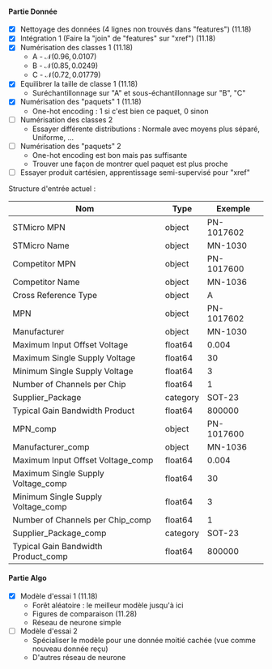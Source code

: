 #### Partie Donnée

- [x] Nettoyage des données (4 lignes non trouvés dans "features") (11.18)
- [x] Intégration 1 (Faire la "join" de "features" sur "xref") (11.18)
- [x] Numérisation des classes 1 (11.18)
   - A - $\mathcal{N}(0.96,0.0107)$
   - B - $\mathcal{N}(0.85,0.0249)$
   - C - $\mathcal{N}(0.72,0.01779)$
- [x] Equilibrer la taille de classe 1 (11.18)
   - Suréchantillonnage sur "A" et sous-échantillonnage sur "B", "C"
- [x] Numérisation des "paquets" 1 (11.18)
   - One-hot encoding : 1 si c'est bien ce paquet, 0 sinon
- [ ] Numérisation des classes 2
   - Essayer différente distributions : Normale avec moyens plus séparé, Uniforme, ...
- [ ] Numérisation des "paquets" 2
   - One-hot encoding est bon mais pas suffisante
   - Trouver une façon de montrer quel paquet est plus proche
- [ ] Essayer produit cartésien, apprentissage semi-supervisé pour "xref"

Structure d'entrée actuel :

| Nom                                 | Type     | Exemple    |
| ----------------------------------- | -------- | ---------- |
| STMicro MPN                         | object   | PN-1017602 |
| STMicro Name                        | object   | MN-1030    |
| Competitor MPN                      | object   | PN-1017600 |
| Competitor Name                     | object   | MN-1036    |
| Cross Reference Type                | object   | A          |
| MPN                                 | object   | PN-1017602 |
| Manufacturer                        | object   | MN-1030    |
| Maximum Input Offset Voltage        | float64  | 0.004      |
| Maximum Single Supply Voltage       | float64  | 30         |
| Minimum Single Supply Voltage       | float64  | 3          |
| Number of Channels per Chip         | float64  | 1          |
| Supplier_Package                    | category | SOT-23     |
| Typical Gain Bandwidth Product      | float64  | 800000     |
| MPN_comp                            | object   | PN-1017600 |
| Manufacturer_comp                   | object   | MN-1036    |
| Maximum Input Offset Voltage_comp   | float64  | 0.004      |
| Maximum Single Supply Voltage_comp  | float64  | 30         |
| Minimum Single Supply Voltage_comp  | float64  | 3          |
| Number of Channels per Chip_comp    | float64  | 1          |
| Supplier_Package_comp               | category | SOT-23     |
| Typical Gain Bandwidth Product_comp | float64  | 800000     |



#### Partie Algo

- [x] Modèle d'essai 1 (11.18)
  - Forêt aléatoire : le meilleur modèle jusqu'à ici
  - Figures de comparaison (11.28)
  - Réseau de neurone simple
- [ ] Modèle d'essai 2
  - Spécialiser le modèle pour une donnée moitié cachée (vue comme nouveau donnée reçu)
  - D'autres réseau de neurone